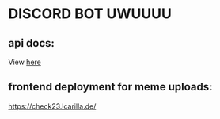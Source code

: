 # DISCORD BOT UWUUUU

## api docs: 
View [here](meme-api/docs/)

## frontend deployment for meme uploads:
https://check23.lcarilla.de/
